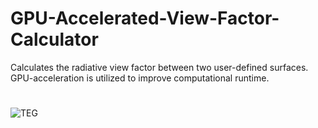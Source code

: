 # GPU-Accelerated-View-Factor-Calculator
Calculates the radiative view factor between two user-defined surfaces. GPU-acceleration is utilized to improve computational runtime.
#
![TEG](https://user-images.githubusercontent.com/51274457/107364915-138e2780-6aaa-11eb-93c5-46b41c355e01.png)

